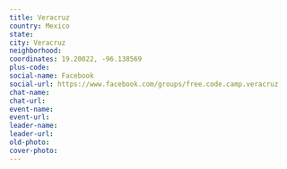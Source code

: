 ```yaml
---
title: Veracruz
country: Mexico
state: 
city: Veracruz
neighborhood: 
coordinates: 19.20022, -96.138569
plus-code:
social-name: Facebook
social-url: https://www.facebook.com/groups/free.code.camp.veracruz
chat-name:
chat-url:
event-name:
event-url:
leader-name:
leader-url:
old-photo: 
cover-photo:
---
```

